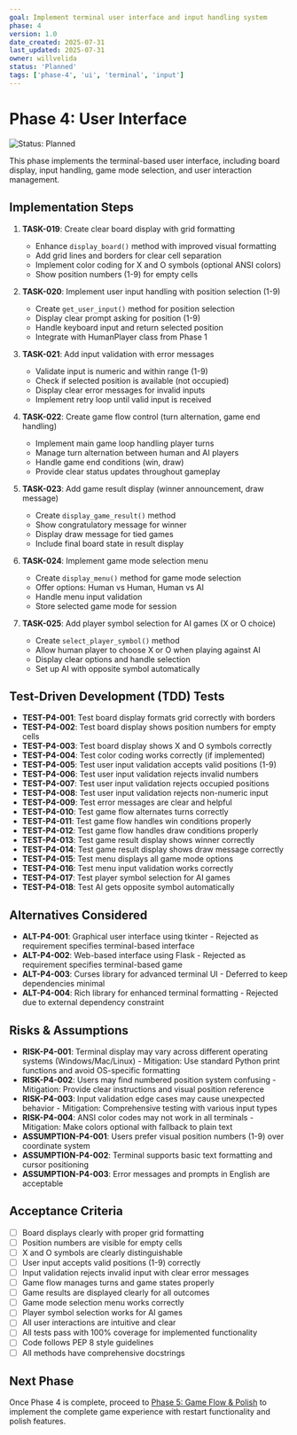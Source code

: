 ```yaml
---
goal: Implement terminal user interface and input handling system
phase: 4
version: 1.0
date_created: 2025-07-31
last_updated: 2025-07-31
owner: willvelida
status: 'Planned'
tags: ['phase-4', 'ui', 'terminal', 'input']
---
```


# Phase 4: User Interface

![Status: Planned](https://img.shields.io/badge/status-Planned-blue)

This phase implements the terminal-based user interface, including board display, input handling, game mode selection, and user interaction management.

## Implementation Steps

1. **TASK-019**: Create clear board display with grid formatting
   - Enhance `display_board()` method with improved visual formatting
   - Add grid lines and borders for clear cell separation
   - Implement color coding for X and O symbols (optional ANSI colors)
   - Show position numbers (1-9) for empty cells

2. **TASK-020**: Implement user input handling with position selection (1-9)
   - Create `get_user_input()` method for position selection
   - Display clear prompt asking for position (1-9)
   - Handle keyboard input and return selected position
   - Integrate with HumanPlayer class from Phase 1

3. **TASK-021**: Add input validation with error messages
   - Validate input is numeric and within range (1-9)
   - Check if selected position is available (not occupied)
   - Display clear error messages for invalid inputs
   - Implement retry loop until valid input is received

4. **TASK-022**: Create game flow control (turn alternation, game end handling)
   - Implement main game loop handling player turns
   - Manage turn alternation between human and AI players
   - Handle game end conditions (win, draw)
   - Provide clear status updates throughout gameplay

5. **TASK-023**: Add game result display (winner announcement, draw message)
   - Create `display_game_result()` method
   - Show congratulatory message for winner
   - Display draw message for tied games
   - Include final board state in result display

6. **TASK-024**: Implement game mode selection menu
   - Create `display_menu()` method for game mode selection
   - Offer options: Human vs Human, Human vs AI
   - Handle menu input validation
   - Store selected game mode for session

7. **TASK-025**: Add player symbol selection for AI games (X or O choice)
   - Create `select_player_symbol()` method
   - Allow human player to choose X or O when playing against AI
   - Display clear options and handle selection
   - Set up AI with opposite symbol automatically

## Test-Driven Development (TDD) Tests

- **TEST-P4-001**: Test board display formats grid correctly with borders
- **TEST-P4-002**: Test board display shows position numbers for empty cells
- **TEST-P4-003**: Test board display shows X and O symbols correctly
- **TEST-P4-004**: Test color coding works correctly (if implemented)
- **TEST-P4-005**: Test user input validation accepts valid positions (1-9)
- **TEST-P4-006**: Test user input validation rejects invalid numbers
- **TEST-P4-007**: Test user input validation rejects occupied positions
- **TEST-P4-008**: Test user input validation rejects non-numeric input
- **TEST-P4-009**: Test error messages are clear and helpful
- **TEST-P4-010**: Test game flow alternates turns correctly
- **TEST-P4-011**: Test game flow handles win conditions properly
- **TEST-P4-012**: Test game flow handles draw conditions properly
- **TEST-P4-013**: Test game result display shows winner correctly
- **TEST-P4-014**: Test game result display shows draw message correctly
- **TEST-P4-015**: Test menu displays all game mode options
- **TEST-P4-016**: Test menu input validation works correctly
- **TEST-P4-017**: Test player symbol selection for AI games
- **TEST-P4-018**: Test AI gets opposite symbol automatically

## Alternatives Considered

- **ALT-P4-001**: Graphical user interface using tkinter - Rejected as requirement specifies terminal-based interface
- **ALT-P4-002**: Web-based interface using Flask - Rejected as requirement specifies terminal-based game
- **ALT-P4-003**: Curses library for advanced terminal UI - Deferred to keep dependencies minimal
- **ALT-P4-004**: Rich library for enhanced terminal formatting - Rejected due to external dependency constraint

## Risks & Assumptions

- **RISK-P4-001**: Terminal display may vary across different operating systems (Windows/Mac/Linux) - Mitigation: Use standard Python print functions and avoid OS-specific formatting
- **RISK-P4-002**: Users may find numbered position system confusing - Mitigation: Provide clear instructions and visual position reference
- **RISK-P4-003**: Input validation edge cases may cause unexpected behavior - Mitigation: Comprehensive testing with various input types
- **RISK-P4-004**: ANSI color codes may not work in all terminals - Mitigation: Make colors optional with fallback to plain text
- **ASSUMPTION-P4-001**: Users prefer visual position numbers (1-9) over coordinate system
- **ASSUMPTION-P4-002**: Terminal supports basic text formatting and cursor positioning
- **ASSUMPTION-P4-003**: Error messages and prompts in English are acceptable

## Acceptance Criteria

- [ ] Board displays clearly with proper grid formatting
- [ ] Position numbers are visible for empty cells
- [ ] X and O symbols are clearly distinguishable
- [ ] User input accepts valid positions (1-9) correctly
- [ ] Input validation rejects invalid input with clear error messages
- [ ] Game flow manages turns and game states properly
- [ ] Game results are displayed clearly for all outcomes
- [ ] Game mode selection menu works correctly
- [ ] Player symbol selection works for AI games
- [ ] All user interactions are intuitive and clear
- [ ] All tests pass with 100% coverage for implemented functionality
- [ ] Code follows PEP 8 style guidelines
- [ ] All methods have comprehensive docstrings

## Next Phase

Once Phase 4 is complete, proceed to [Phase 5: Game Flow & Polish](phase-5-game-flow-polish.md) to implement the complete game experience with restart functionality and polish features.

